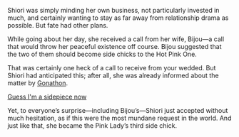 <!-- title: Sidechick No.3 -->

Shiori was simply minding her own business, not particularly invested in much, and certainly wanting to stay as far away from relationship drama as possible. But fate had other plans.

While going about her day, she received a call from her wife, Bijou—a call that would throw her peaceful existence off course. Bijou suggested that the two of them should become side chicks to the Hot Pink One.

That was certainly one heck of a call to receive from your wedded. But Shiori had anticipated this; after all, she was already informed about the matter by [Gonathon](https://www.youtube.com/live/BlDRaNhYZxk?feature=shared&t=7687).

[Guess I'm a sidepiece now](#embed:https://www.youtube.com/live/BlDRaNhYZxk?feature=shared&t=7992)

Yet, to everyone’s surprise—including Bijou’s—Shiori just accepted without much hesitation, as if this were the most mundane request in the world. And just like that, she became the Pink Lady’s third side chick.
